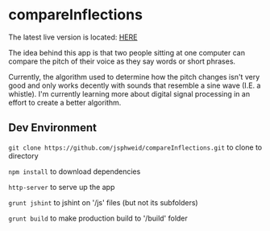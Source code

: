 # compareInflections

The latest live version is located: [HERE](https://www.josephweidinger.com/compareInflections/)

The idea behind this app is that two people sitting at one computer can compare the pitch of their voice as they say words or short phrases.

Currently, the algorithm used to determine how the pitch changes isn't very good and only works decently with sounds that resemble a sine wave (I.E. a whistle). I'm currently learning more about digital signal processing in an effort to create a better algorithm.

## Dev Environment

`git clone https://github.com/jsphweid/compareInflections.git` to clone to directory

`npm install` to download dependencies

`http-server` to serve up the app

`grunt jshint` to jshint on '/js' files (but not its subfolders)

`grunt build` to make production build to '/build' folder